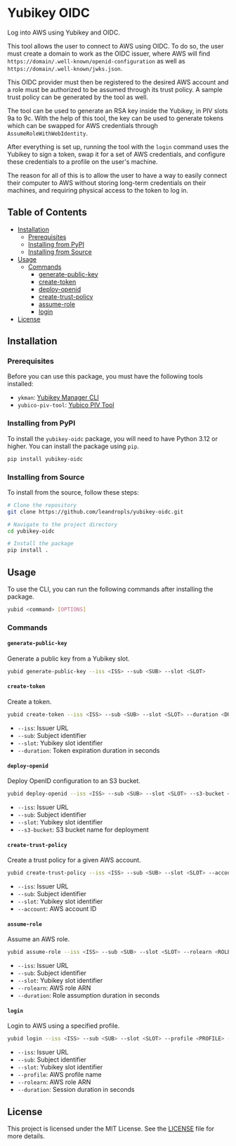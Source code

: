 # Yubikey OIDC

Log into AWS using Yubikey and OIDC.

This tool allows the user to connect to AWS using OIDC. To do so, the user must create a domain to work as the OIDC issuer, where AWS will find `https://domain/.well-known/openid-configuration` as well as `https://domain/.well-known/jwks.json`.

This OIDC provider must then be registered to the desired AWS account and a role must be authorized to be assumed through its trust policy. A sample trust policy can be generated by the tool as well.

The tool can be used to generate an RSA key inside the Yubikey, in PIV slots 9a to 9c. With the help of this tool, the key can be used to generate tokens which can be swapped for AWS credentials through `AssumeRoleWithWebIdentity`.

After everything is set up, running the tool with the `login` command uses the Yubikey to sign a token, swap it for a set of AWS credentials, and configure these credentials to a profile on the user's machine.

The reason for all of this is to allow the user to have a way to easily connect their computer to AWS without storing long-term credentials on their machines, and requiring physical access to the token to log in.


## Table of Contents

- [Installation](#installation)
  - [Prerequisites](#prerequisites)
  - [Installing from PyPI](#installing-from-pypi)
  - [Installing from Source](#installing-from-source)
- [Usage](#usage)
  - [Commands](#commands)
    - [generate-public-key](#generate-public-key)
    - [create-token](#create-token)
    - [deploy-openid](#deploy-openid)
    - [create-trust-policy](#create-trust-policy)
    - [assume-role](#assume-role)
    - [login](#login)
- [License](#license)

## Installation

### Prerequisites

Before you can use this package, you must have the following tools installed:

- `ykman`: [Yubikey Manager CLI](https://docs.yubico.com/software/yubikey/tools/ykman/)
- `yubico-piv-tool`: [Yubico PIV Tool](https://developers.yubico.com/yubico-piv-tool/)

### Installing from PyPI

To install the `yubikey-oidc` package, you will need to have Python 3.12 or higher. You can install the package using `pip`.

```bash
pip install yubikey-oidc
```

### Installing from Source

To install from the source, follow these steps:

```bash
# Clone the repository
git clone https://github.com/leandropls/yubikey-oidc.git

# Navigate to the project directory
cd yubikey-oidc

# Install the package
pip install .
```

## Usage

To use the CLI, you can run the following commands after installing the package.

```bash
yubid <command> [OPTIONS]
```

### Commands

#### `generate-public-key`

Generate a public key from a Yubikey slot.

```bash
yubid generate-public-key --iss <ISS> --sub <SUB> --slot <SLOT>
```

#### `create-token`

Create a token.

```bash
yubid create-token --iss <ISS> --sub <SUB> --slot <SLOT> --duration <DURATION>
```

- `--iss`: Issuer URL
- `--sub`: Subject identifier
- `--slot`: Yubikey slot identifier
- `--duration`: Token expiration duration in seconds

#### `deploy-openid`

Deploy OpenID configuration to an S3 bucket.

```bash
yubid deploy-openid --iss <ISS> --sub <SUB> --slot <SLOT> --s3-bucket <S3_BUCKET>
```

- `--iss`: Issuer URL
- `--sub`: Subject identifier
- `--slot`: Yubikey slot identifier
- `--s3-bucket`: S3 bucket name for deployment

#### `create-trust-policy`

Create a trust policy for a given AWS account.

```bash
yubid create-trust-policy --iss <ISS> --sub <SUB> --slot <SLOT> --account <ACCOUNT>
```

- `--iss`: Issuer URL
- `--sub`: Subject identifier
- `--slot`: Yubikey slot identifier
- `--account`: AWS account ID

#### `assume-role`

Assume an AWS role.

```bash
yubid assume-role --iss <ISS> --sub <SUB> --slot <SLOT> --rolearn <ROLEARN> --duration <DURATION>
```

- `--iss`: Issuer URL
- `--sub`: Subject identifier
- `--slot`: Yubikey slot identifier
- `--rolearn`: AWS role ARN
- `--duration`: Role assumption duration in seconds

#### `login`

Login to AWS using a specified profile.

```bash
yubid login --iss <ISS> --sub <SUB> --slot <SLOT> --profile <PROFILE> --rolearn <ROLEARN> --duration <DURATION>
```

- `--iss`: Issuer URL
- `--sub`: Subject identifier
- `--slot`: Yubikey slot identifier
- `--profile`: AWS profile name
- `--rolearn`: AWS role ARN
- `--duration`: Session duration in seconds

## License

This project is licensed under the MIT License. See the [LICENSE](LICENSE) file for more details.
